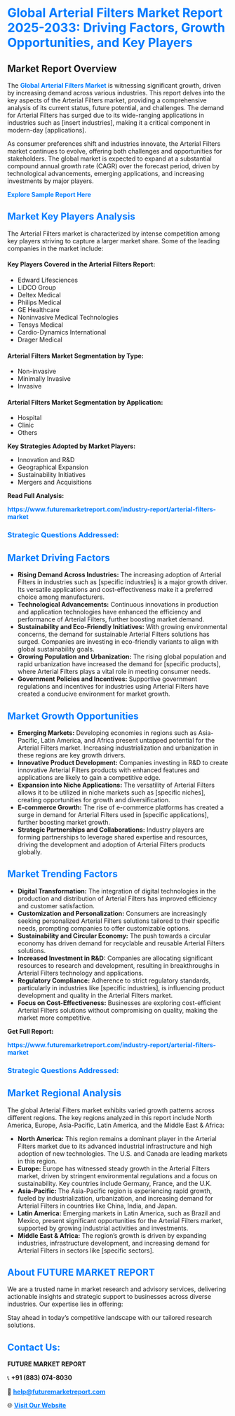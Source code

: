 <h1 style="color: #007BFF;">Global Arterial Filters Market Report 2025-2033: Driving Factors, Growth Opportunities, and Key Players</h1>

<section id="overview">
<h2>Market Report Overview</h2>
<p>The <a href="https://www.futuremarketreport.com/industry-report/arterial-filters-market" style="color: #007BFF; text-decoration: none;"><strong>Global Arterial Filters Market</strong></a> is witnessing significant growth, driven by increasing demand across various industries. This report delves into the key aspects of the Arterial Filters market, providing a comprehensive analysis of its current status, future potential, and challenges. The demand for Arterial Filters has surged due to its wide-ranging applications in industries such as [insert industries], making it a critical component in modern-day [applications].</p>
<p>As consumer preferences shift and industries innovate, the Arterial Filters market continues to evolve, offering both challenges and opportunities for stakeholders. The global market is expected to expand at a substantial compound annual growth rate (CAGR) over the forecast period, driven by technological advancements, emerging applications, and increasing investments by major players.</p>
</section>

<section id="overview">
<p><a href="https://www.futuremarketreport.com/request-sample/reportId=36085" style="color: #007BFF; text-decoration: none;"><strong>Explore Sample Report Here</strong></a></p>
</section>

<section id="key-players">
<h2 style="color: #007BFF;">Market Key Players Analysis</h2>
<p>The Arterial Filters market is characterized by intense competition among key players striving to capture a larger market share. Some of the leading companies in the market include:</p>
<h4>Key Players Covered in the Arterial Filters Report:</h4>
<ul><li>Edward Lifesciences</li><li>LiDCO Group</li><li>Deltex Medical</li><li>Philips Medical</li><li>GE Healthcare</li><li>Noninvasive Medical Technologies</li><li>Tensys Medical</li><li>Cardio-Dynamics International</li><li>Drager Medical</li></ul>
<h4>Arterial Filters Market Segmentation by Type:</h4>
<ul><li>Non-invasive</li><li>Minimally Invasive</li><li>Invasive</li></ul>

<h4>Arterial Filters Market Segmentation by Application:</h4>
<ul><li>Hospital</li><li>Clinic</li><li>Others</li></ul>
<p><strong>Key Strategies Adopted by Market Players:</strong></p>
<ul>
<li>Innovation and R&D</li>
<li>Geographical Expansion</li>
<li>Sustainability Initiatives</li>
<li>Mergers and Acquisitions</li>
</ul>
</section>

<section>
<p><strong>Read Full Analysis: </strong></p><a href="https://www.futuremarketreport.com/industry-report/arterial-filters-market" style="color: #007BFF; text-decoration: none;"><strong>https://www.futuremarketreport.com/industry-report/arterial-filters-market</strong></a>
<h3 style="color: #007BFF;">Strategic Questions Addressed:</h3>
</section>

<section id="driving-factors">
<h2 style="color: #007BFF;">Market Driving Factors</h2>
<ul>
<li><strong>Rising Demand Across Industries:</strong> The increasing adoption of Arterial Filters in industries such as [specific industries] is a major growth driver. Its versatile applications and cost-effectiveness make it a preferred choice among manufacturers.</li>
<li><strong>Technological Advancements:</strong> Continuous innovations in production and application technologies have enhanced the efficiency and performance of Arterial Filters, further boosting market demand.</li>
<li><strong>Sustainability and Eco-Friendly Initiatives:</strong> With growing environmental concerns, the demand for sustainable Arterial Filters solutions has surged. Companies are investing in eco-friendly variants to align with global sustainability goals.</li>
<li><strong>Growing Population and Urbanization:</strong> The rising global population and rapid urbanization have increased the demand for [specific products], where Arterial Filters plays a vital role in meeting consumer needs.</li>
<li><strong>Government Policies and Incentives:</strong> Supportive government regulations and incentives for industries using Arterial Filters have created a conducive environment for market growth.</li>
</ul>
</section>

<section id="growth-opportunities">
<h2 style="color: #007BFF;">Market Growth Opportunities</h2>
<ul>
<li><strong>Emerging Markets:</strong> Developing economies in regions such as Asia-Pacific, Latin America, and Africa present untapped potential for the Arterial Filters market. Increasing industrialization and urbanization in these regions are key growth drivers.</li>
<li><strong>Innovative Product Development:</strong> Companies investing in R&D to create innovative Arterial Filters products with enhanced features and applications are likely to gain a competitive edge.</li>
<li><strong>Expansion into Niche Applications:</strong> The versatility of Arterial Filters allows it to be utilized in niche markets such as [specific niches], creating opportunities for growth and diversification.</li>
<li><strong>E-commerce Growth:</strong> The rise of e-commerce platforms has created a surge in demand for Arterial Filters used in [specific applications], further boosting market growth.</li>
<li><strong>Strategic Partnerships and Collaborations:</strong> Industry players are forming partnerships to leverage shared expertise and resources, driving the development and adoption of Arterial Filters products globally.</li>
</ul>
</section>

<section id="trending-factors">
<h2 style="color: #007BFF;">Market Trending Factors</h2>
<ul>
<li><strong>Digital Transformation:</strong> The integration of digital technologies in the production and distribution of Arterial Filters has improved efficiency and customer satisfaction.</li>
<li><strong>Customization and Personalization:</strong> Consumers are increasingly seeking personalized Arterial Filters solutions tailored to their specific needs, prompting companies to offer customizable options.</li>
<li><strong>Sustainability and Circular Economy:</strong> The push towards a circular economy has driven demand for recyclable and reusable Arterial Filters solutions.</li>
<li><strong>Increased Investment in R&D:</strong> Companies are allocating significant resources to research and development, resulting in breakthroughs in Arterial Filters technology and applications.</li>
<li><strong>Regulatory Compliance:</strong> Adherence to strict regulatory standards, particularly in industries like [specific industries], is influencing product development and quality in the Arterial Filters market.</li>
<li><strong>Focus on Cost-Effectiveness:</strong> Businesses are exploring cost-efficient Arterial Filters solutions without compromising on quality, making the market more competitive.</li>
</ul>
</section>

<section>
<p><strong>Get Full Report: </strong></p><a href="https://www.futuremarketreport.com/industry-report/arterial-filters-market" style="color: #007BFF; text-decoration: none;"><strong>https://www.futuremarketreport.com/industry-report/arterial-filters-market</strong></a>
<h3 style="color: #007BFF;">Strategic Questions Addressed:</h3>
</section>


<section id="regional-analysis">
<h2 style="color: #007BFF;">Market Regional Analysis</h2>
<p>The global Arterial Filters market exhibits varied growth patterns across different regions. The key regions analyzed in this report include North America, Europe, Asia-Pacific, Latin America, and the Middle East & Africa:</p>
<ul>
<li><strong>North America:</strong> This region remains a dominant player in the Arterial Filters market due to its advanced industrial infrastructure and high adoption of new technologies. The U.S. and Canada are leading markets in this region.</li>
<li><strong>Europe:</strong> Europe has witnessed steady growth in the Arterial Filters market, driven by stringent environmental regulations and a focus on sustainability. Key countries include Germany, France, and the U.K.</li>
<li><strong>Asia-Pacific:</strong> The Asia-Pacific region is experiencing rapid growth, fueled by industrialization, urbanization, and increasing demand for Arterial Filters in countries like China, India, and Japan.</li>
<li><strong>Latin America:</strong> Emerging markets in Latin America, such as Brazil and Mexico, present significant opportunities for the Arterial Filters market, supported by growing industrial activities and investments.</li>
<li><strong>Middle East & Africa:</strong> The region’s growth is driven by expanding industries, infrastructure development, and increasing demand for Arterial Filters in sectors like [specific sectors].</li>
</ul>
</section>

<footer>
<h2 style="color: #007BFF;">About FUTURE MARKET REPORT</h2>
<p>We are a trusted name in market research and advisory services, delivering actionable insights and strategic support to businesses across diverse industries. Our expertise lies in offering:</p>

<p>Stay ahead in today’s competitive landscape with our tailored research solutions.</p>

<h2 style="color: #007BFF;">Contact Us:</h2>
<p><strong>FUTURE MARKET REPORT</strong></p>
<p>📞 <strong>+91 (883) 074-8030</strong></p>
<p>📧 <strong><a href="mailto:help@futuremarketreport.com" style="color: #007BFF;">help@futuremarketreport.com</a></strong></p>
<p>🌐 <strong><a href="https://www.futuremarketreport.com/" style="color: #007BFF;">Visit Our Website</a></strong></p>
</footer>
